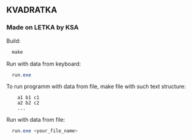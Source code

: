 ## KVADRATKA
### Made on LETKA by KSA

Build:
```powershell
  make
```
Run with data from keyboard:
```powershell
  run.exe
```

To run programm with data from file, make file with such text structure:
```text
    a1 b1 c1
    a2 b2 c2
    ...
```

Run with data from file:
```powershell
  run.exe <your_file_name>
```
